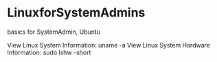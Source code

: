 # LinuxforSystemAdmins
basics for SystemAdmin, Ubuntu

View Linux System Information: uname -a
View Linux System Hardware Information: sudo lshw -short


